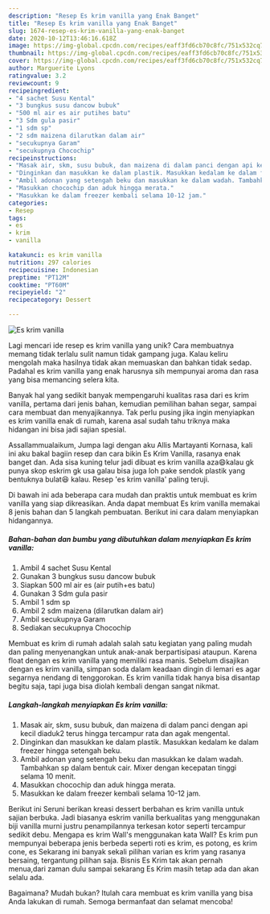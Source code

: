 ```yaml
---
description: "Resep Es krim vanilla yang Enak Banget"
title: "Resep Es krim vanilla yang Enak Banget"
slug: 1674-resep-es-krim-vanilla-yang-enak-banget
date: 2020-10-12T13:46:16.618Z
image: https://img-global.cpcdn.com/recipes/eaff3fd6cb70c8fc/751x532cq70/es-krim-vanilla-foto-resep-utama.jpg
thumbnail: https://img-global.cpcdn.com/recipes/eaff3fd6cb70c8fc/751x532cq70/es-krim-vanilla-foto-resep-utama.jpg
cover: https://img-global.cpcdn.com/recipes/eaff3fd6cb70c8fc/751x532cq70/es-krim-vanilla-foto-resep-utama.jpg
author: Marguerite Lyons
ratingvalue: 3.2
reviewcount: 9
recipeingredient:
- "4 sachet Susu Kental"
- "3 bungkus susu dancow bubuk"
- "500 ml air es air putihes batu"
- "3 Sdm gula pasir"
- "1 sdm sp"
- "2 sdm maizena dilarutkan dalam air"
- "secukupnya Garam"
- "secukupnya Chocochip"
recipeinstructions:
- "Masak air, skm, susu bubuk, dan maizena di dalam panci dengan api kecil diaduk2 terus hingga tercampur rata dan agak mengental."
- "Dinginkan dan masukkan ke dalam plastik. Masukkan kedalam ke dalam freezer hingga setengah beku."
- "Ambil adonan yang setengah beku dan masukkan ke dalam wadah. Tambahkan sp dalam bentuk cair. Mixer dengan kecepatan tinggi selama 10 menit."
- "Masukkan chocochip dan aduk hingga merata."
- "Masukkan ke dalam freezer kembali selama 10-12 jam."
categories:
- Resep
tags:
- es
- krim
- vanilla

katakunci: es krim vanilla 
nutrition: 297 calories
recipecuisine: Indonesian
preptime: "PT12M"
cooktime: "PT60M"
recipeyield: "2"
recipecategory: Dessert

---
```



![Es krim vanilla](https://img-global.cpcdn.com/recipes/eaff3fd6cb70c8fc/751x532cq70/es-krim-vanilla-foto-resep-utama.jpg)

Lagi mencari ide resep es krim vanilla yang unik? Cara membuatnya memang tidak terlalu sulit namun tidak gampang juga. Kalau keliru mengolah maka hasilnya tidak akan memuaskan dan bahkan tidak sedap. Padahal es krim vanilla yang enak harusnya sih mempunyai aroma dan rasa yang bisa memancing selera kita.

Banyak hal yang sedikit banyak mempengaruhi kualitas rasa dari es krim vanilla, pertama dari jenis bahan, kemudian pemilihan bahan segar, sampai cara membuat dan menyajikannya. Tak perlu pusing jika ingin menyiapkan es krim vanilla enak di rumah, karena asal sudah tahu triknya maka hidangan ini bisa jadi sajian spesial.

Assallammualaikum, Jumpa lagi dengan aku Allis Martayanti Kornasa, kali ini aku bakal bagiin resep dan cara bikin Es Krim Vanilla, rasanya enak banget dan. Ada sisa kuning telur jadi dibuat es krim vanilla aza😄kalau gk punya skop eskrim gk usa galau bisa juga loh pake sendok plastik yang bentuknya bulat😆 kalau. Resep &#39;es krim vanilla&#39; paling teruji.


Di bawah ini ada beberapa cara mudah dan praktis untuk membuat es krim vanilla yang siap dikreasikan. Anda dapat membuat Es krim vanilla memakai 8 jenis bahan dan 5 langkah pembuatan. Berikut ini cara dalam menyiapkan hidangannya.

<!--inarticleads1-->

##### Bahan-bahan dan bumbu yang dibutuhkan dalam menyiapkan Es krim vanilla:

1. Ambil 4 sachet Susu Kental
1. Gunakan 3 bungkus susu dancow bubuk
1. Siapkan 500 ml air es (air putih+es batu)
1. Gunakan 3 Sdm gula pasir
1. Ambil 1 sdm sp
1. Ambil 2 sdm maizena (dilarutkan dalam air)
1. Ambil secukupnya Garam
1. Sediakan secukupnya Chocochip


Membuat es krim di rumah adalah salah satu kegiatan yang paling mudah dan paling menyenangkan untuk anak-anak berpartisipasi ataupun. Karena float dengan es krim vanilla yang memiliki rasa manis. Sebelum disajikan dengan es krim vanilla, simpan soda dalam keadaan dingin di lemari es agar segarnya nendang di tenggorokan. Es krim vanilla tidak hanya bisa disantap begitu saja, tapi juga bisa diolah kembali dengan sangat nikmat. 

<!--inarticleads2-->

##### Langkah-langkah menyiapkan Es krim vanilla:

1. Masak air, skm, susu bubuk, dan maizena di dalam panci dengan api kecil diaduk2 terus hingga tercampur rata dan agak mengental.
1. Dinginkan dan masukkan ke dalam plastik. Masukkan kedalam ke dalam freezer hingga setengah beku.
1. Ambil adonan yang setengah beku dan masukkan ke dalam wadah. Tambahkan sp dalam bentuk cair. Mixer dengan kecepatan tinggi selama 10 menit.
1. Masukkan chocochip dan aduk hingga merata.
1. Masukkan ke dalam freezer kembali selama 10-12 jam.


Berikut ini Seruni berikan kreasi dessert berbahan es krim vanilla untuk sajian berbuka. Jadi biasanya eskrim vanilla berkualitas yang menggunakan biji vanilla murni justru penampilannya terkesan kotor seperti tercampur sedikit debu. Mengapa es krim Wall&#39;s menggunakan kata Wall? Es krim pun mempunyai beberapa jenis berbeda seperti roti es krim, es potong, es krim cone, es Sekarang ini banyak sekali pilihan varian es krim yang rasanya bersaing, tergantung pilihan saja. Bisnis Es Krim tak akan pernah menua,dari zaman dulu sampai sekarang Es Krim masih tetap ada dan akan selalu ada. 

Bagaimana? Mudah bukan? Itulah cara membuat es krim vanilla yang bisa Anda lakukan di rumah. Semoga bermanfaat dan selamat mencoba!
